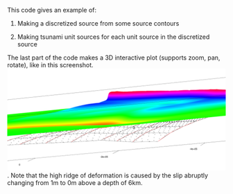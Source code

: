 This code gives an example of:

1) Making a discretized source from some source contours

2) Making tsunami unit sources for each unit source in the discretized source

The last part of the code makes a 3D interactive plot (supports zoom, pan, rotate), like in this screenshot.
![planview](ThreeD_plot.png?raw=true). Note that the high ridge of deformation
is caused by the slip abruptly changing from 1m to 0m above a depth of 6km.

